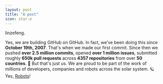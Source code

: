 ```yaml
---
layout: post
title: "A post"
icon: star-o
---
```


linzefeng.

Yes, we are building GitHub on GitHub. In fact, we’ve been doing this since **October 19th, 2007**. That's when we made our first commit. Since then we pushed **over 2.5 million commits**, opened **over 1 million issues**, submitted roughly **650k pull requests** across **4357 repositories** from over **50 countries**. 🤯 But that's just us. We are proud to be part of the work of millions of developers, companies and robots across the solar system. 🪐 Yes, [Robots](https://github.com/readme/featured/nasa-ingenuity-helicopter)!